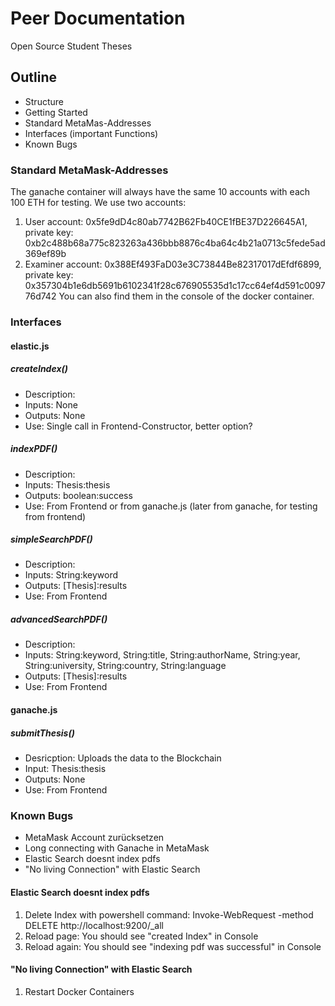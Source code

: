 # Peer Documentation
Open Source Student Theses

## Outline
- Structure
- Getting Started
- Standard MetaMas-Addresses
- Interfaces (important Functions)
- Known Bugs

### Standard MetaMask-Addresses
The ganache container will always have the same 10 accounts with each 100 ETH for testing. We use two accounts:
1. User account: 0x5fe9dD4c80ab7742B62Fb40CE1fBE37D226645A1, private key: 0xb2c488b68a775c823263a436bbb8876c4ba64c4b21a0713c5fede5ad369ef89b
2. Examiner account: 0x388Ef493FaD03e3C73844Be82317017dEfdf6899, private key: 0x357304b1e6db5691b6102341f28c676905535d1c17cc64ef4d591c009776d742
You can also find them in the console of the docker container.

### Interfaces
#### elastic.js
##### createIndex()
- Description:
- Inputs: None
- Outputs: None
- Use: Single call in Frontend-Constructor, better option?

##### indexPDF()
- Description:
- Inputs: Thesis:thesis
- Outputs: boolean:success
- Use: From Frontend or from ganache.js (later from ganache, for testing from frontend)

##### simpleSearchPDF()
- Description:
- Inputs: String:keyword
- Outputs: [Thesis]:results
- Use: From Frontend

##### advancedSearchPDF()
- Description:
- Inputs: String:keyword, String:title, String:authorName, String:year, String:university, String:country, String:language
- Outputs: [Thesis]:results
- Use: From Frontend

#### ganache.js

##### submitThesis()
- Desricption: Uploads the data to the Blockchain
- Input: Thesis:thesis
- Outputs: None
- Use: From Frontend

### Known Bugs
- MetaMask Account zurücksetzen
- Long connecting with Ganache in MetaMask
- Elastic Search doesnt index pdfs
- "No living Connection" with Elastic Search

#### Elastic Search doesnt index pdfs
1. Delete Index with powershell command: Invoke-WebRequest -method DELETE http://localhost:9200/_all
2. Reload page: You should see "created Index" in Console
3. Reload again: You should see "indexing pdf was successful" in Console 
#### "No living Connection" with Elastic Search
1. Restart Docker Containers